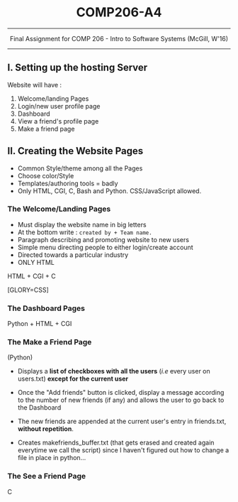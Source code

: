 # <center> **COMP206-A4** </center>

---

<center> Final Assignment for COMP 206 - Intro to Software Systems (McGill, W'16) </center>

---

## I. Setting up the hosting Server

Website will have :

1. Welcome/landing Pages
2. Login/new user profile page
3. Dashboard
4. View a friend's profile page
5. Make a friend page


## II. Creating the Website Pages

* Common Style/theme among all the Pages
* Choose color/Style
* Templates/authoring tools = badly
* Only HTML, CGI, C, Bash and Python. CSS/JavaScript allowed.

### The Welcome/Landing Pages

* Must display the website name in big letters
* At the bottom write : `created by + Team name.`
* Paragraph describing and promoting website to new users
* Simple menu directing people to either login/create account
* Directed towards a particular industry
* ONLY HTML

HTML + CGI + C

[GLORY=CSS]

### The Dashboard Pages
Python + HTML + CGI

### The Make a Friend Page
(Python)

+ Displays a **list of checkboxes with all the users** (*i.e* every user on users.txt) **except for the current user**

+ Once the "Add friends" button is clicked, display a message according to the number of new friends (if any) and allows the user to go back to the Dashboard

+ The new friends are appended at the current user's entry in friends.txt, **without repetition**.

+ Creates makefriends_buffer.txt (that gets erased and created again everytime we call the script) since I haven't figured out how to change a file in place in python...

### The See a Friend Page
C
